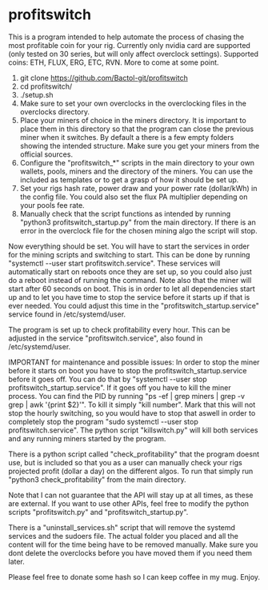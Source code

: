 # profitswitch

This is a program intended to help automate the process of chasing the most profitable coin for your rig. Currently only nvidia card are supported (only tested on 30 series, but will only affect overclock settings).
Supported coins: ETH, FLUX, ERG, ETC, RVN. More to come at some point.
1. git clone https://github.com/Bactol-git/profitswitch
2. cd profitswitch/
3. ./setup.sh
4. Make sure to set your own overclocks in the overclocking files in the overclocks directory.
5. Place your miners of choice in the miners directory. It is important to place them in this directory so that the program can close the previous miner when it switches. By default a there is a few empty folders showing the intended structure. Make sure you get your miners from the official sources.
6. Configure the "profitswitch_*" scripts in the main directory to your own wallets, pools, miners and the directory of the miners. You can use the included as templates or to get a grasp of how it should be set up.
7. Set your rigs hash rate, power draw and your power rate (dollar/kWh) in the config file. You could also set the flux PA multiplier depending on your pools fee rate.
8. Manually check that the script functions as intended by running "python3 profitswitch_startup.py" from the main directory. If there is an error in the overclock file for the chosen mining algo the script will stop.

Now everything should be set. You will have to start the services in order for the mining scripts and switching to start. This can be done by running "systemctl --user start profitswitch.service".
These services will automatically start on reboots once they are set up, so you could also just do a reboot instead of running the command. Note also that the miner will start after 60 seconds on boot. This is in order to let all dependencies start up and to let you have time to stop the service before it starts up if that is ever needed. You could adjust this time in the "profitswitch_startup.service" service found in /etc/systemd/user.

The program is set up to check profitability every hour. This can be adjusted in the service "profitswitch.service", also found in /etc/systemd/user.

IMPORTANT for maintenance and possible issues: In order to stop the miner before it starts on boot you have to stop the profitswitch_startup.service before it goes off. You can do that by "systemctl --user stop profitswitch_startup.service". If it goes off you have to kill the miner process. You can find the PID by running "ps -ef | grep miners | grep -v grep | awk '{print $2}'". To kill it simply "kill number". Mark that this will not stop the hourly switching, so you would have to stop that aswell in order to completely stop the program "sudo systemctl --user stop profitswitch.service". The python script "killswitch.py" will kill both services and any running miners started by the program.

There is a python script called "check_profitability" that the program doesnt use, but is included so that you as a user can manually check your rigs projected profit (dollar a day) on the different algos. To run that simply run "python3 check_profitability" from the main directory.

Note that I can not guarantee that the API will stay up at all times, as these are external. If you want to use other APIs, feel free to modify the python scripts "profitswitch.py" and "profitswitch_startup.py".

There is a "uninstall_services.sh" script that will remove the systemd services and the sudoers file. The actual folder you placed and all the content will for the time being have to be removed manually. Make sure you dont delete the overclocks before you have moved them if you need them later.

Please feel free to donate some hash so I can keep coffee in my mug. Enjoy.
